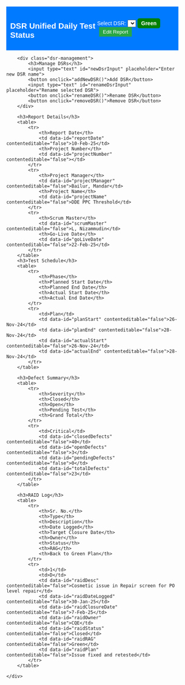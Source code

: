<!DOCTYPE html>
<html>
<head>
    <title>DSR Report</title>
    <style>
        body {
            font-family: Arial, sans-serif;
            margin: 20px;
        }
        table {
            width: 100%;
            border-collapse: collapse;
            margin-top: 20px;
        }
        th, td {
            border: 1px solid #ddd;
            padding: 8px;
            text-align: left;
        }
        th {
            background-color: #007bff;
            color: white;
        }
        .container {
            width: 90%;
            margin: auto;
        }
        .header {
            display: flex;
            justify-content: space-between;
            align-items: center;
            background-color: #007bff;
            color: white;
            padding: 10px;
        }
        .status {
            background-color: green;
            color: white;
            padding: 5px 10px;
            border-radius: 5px;
            font-weight: bold;
        }
        .edit-btn, .save-btn {
            background-color: #28a745;
            color: white;
            padding: 5px 10px;
            border: none;
            cursor: pointer;
            margin-left: 5px;
        }
        .save-btn {
            display: none;
        }
        .dsr-management {
            margin-top: 20px;
            padding: 10px;
            border: 1px solid #ddd;
            background-color: #f9f9f9;
        }
    </style>
</head>
<body>
    <div class="container">
        <div class="header">
            <h2>DSR Unified Daily Test Status</h2>
            <div>
                <label for="dsrSelect">Select DSR:</label>
                <select id="dsrSelect" onchange="switchDSR()"></select>
                <span class="status" id="dsrStatus">Green</span>
                <button class="edit-btn" onclick="enableEditing()">Edit Report</button>
                <button class="save-btn" id="saveButton" onclick="saveReport()">Save Report</button>
            </div>
        </div>
        
        <div class="dsr-management">
            <h3>Manage DSRs</h3>
            <input type="text" id="newDsrInput" placeholder="Enter new DSR name">
            <button onclick="addNewDSR()">Add DSR</button>
            <input type="text" id="renameDsrInput" placeholder="Rename selected DSR">
            <button onclick="renameDSR()">Rename DSR</button>
            <button onclick="removeDSR()">Remove DSR</button>
        </div>
        
        <h3>Report Details</h3>
        <table>
            <tr>
                <th>Report Date</th>
                <td data-id="reportDate" contenteditable="false">10-Feb-25</td>
                <th>Project Number</th>
                <td data-id="projectNumber" contenteditable="false"></td>
            </tr>
            <tr>
                <th>Project Manager</th>
                <td data-id="projectManager" contenteditable="false">Bailur, Mandar</td>
                <th>Project Name</th>
                <td data-id="projectName" contenteditable="false">DDE PPC Threshold</td>
            </tr>
            <tr>
                <th>Scrum Master</th>
                <td data-id="scrumMaster" contenteditable="false">L, Nizammudin</td>
                <th>Go-Live Date</th>
                <td data-id="goLiveDate" contenteditable="false">22-Feb-25</td>
            </tr>
        </table>
        <h3>Test Schedule</h3>
        <table>
            <tr>
                <th>Phase</th>
                <th>Planned Start Date</th>
                <th>Planned End Date</th>
                <th>Actual Start Date</th>
                <th>Actual End Date</th>
            </tr>
            <tr>
                <td>Plan</td>
                <td data-id="planStart" contenteditable="false">26-Nov-24</td>
                <td data-id="planEnd" contenteditable="false">28-Nov-24</td>
                <td data-id="actualStart" contenteditable="false">26-Nov-24</td>
                <td data-id="actualEnd" contenteditable="false">28-Nov-24</td>
            </tr>
        </table>
        
        <h3>Defect Summary</h3>
        <table>
            <tr>
                <th>Severity</th>
                <th>Closed</th>
                <th>Open</th>
                <th>Pending Test</th>
                <th>Grand Total</th>
            </tr>
            <tr>
                <td>Critical</td>
                <td data-id="closedDefects" contenteditable="false">40</td>
                <td data-id="openDefects" contenteditable="false">3</td>
                <td data-id="pendingDefects" contenteditable="false">0</td>
                <td data-id="totalDefects" contenteditable="false">23</td>
            </tr>
        </table>

        <h3>RAID Log</h3>
        <table>
            <tr>
                <th>Sr. No.</th>
                <th>Type</th>
                <th>Description</th>
                <th>Date Logged</th>
                <th>Target Closure Date</th>
                <th>Owner</th>
                <th>Status</th>
                <th>RAG</th>
                <th>Back to Green Plan</th>
            </tr>
            <tr>
                <td>1</td>
                <td>D</td>
                <td data-id="raidDesc" contenteditable="false">Cosmetic issue in Repair screen for PO level repair</td>
                <td data-id="raidDateLogged" contenteditable="false">30-Jan-25</td>
                <td data-id="raidClosureDate" contenteditable="false">7-Feb-25</td>
                <td data-id="raidOwner" contenteditable="false">CQE</td>
                <td data-id="raidStatus" contenteditable="false">Closed</td>
                <td data-id="raidRAG" contenteditable="false">Green</td>
                <td data-id="raidPlan" contenteditable="false">Issue fixed and retested</td>
            </tr>
        </table>
        
    </div>

<script>
    function enableEditing() {
        document.querySelectorAll("td[contenteditable='false']").forEach(cell => {
            cell.setAttribute("contenteditable", "true");
            cell.style.backgroundColor = "#f3f3f3";
        });
        document.getElementById("saveButton").style.display = "inline-block";
    }

    function saveReport() {
        let reportData = {};
        let selectedDSR = document.getElementById("dsrSelect").value;
        document.querySelectorAll("td[contenteditable='true']").forEach(cell => {
            let key = cell.getAttribute("data-id");
            if (key) {
                reportData[key] = cell.innerText.trim();
            }
            cell.setAttribute("contenteditable", "false");
            cell.style.backgroundColor = "";
        });
        localStorage.setItem(selectedDSR, JSON.stringify(reportData));
        localStorage.setItem("selectedDSR", selectedDSR);
        alert("Report saved successfully!");
        document.getElementById("saveButton").style.display = "none";
    }

    function loadDSRs() {
        let dsrSelect = document.getElementById("dsrSelect");
        dsrSelect.innerHTML = "";
        let dsrs = JSON.parse(localStorage.getItem("dsrList")) || [];

        if (dsrs.length === 0) {
            dsrs.push("Default DSR"); // Ensure at least one DSR exists
            localStorage.setItem("dsrList", JSON.stringify(dsrs));
        }

        dsrs.forEach(dsr => {
            let option = document.createElement("option");
            option.value = dsr;
            option.textContent = dsr;
            dsrSelect.appendChild(option);
        });

        let lastSelected = localStorage.getItem("selectedDSR") || dsrs[0];
        dsrSelect.value = lastSelected;
        localStorage.setItem("selectedDSR", lastSelected);
        loadReport();
    }

    function addNewDSR() {
        let dsrName = document.getElementById("newDsrInput").value.trim();
        if (!dsrName) {
            alert("Enter a valid DSR name.");
            return;
        }
        
        let dsrs = JSON.parse(localStorage.getItem("dsrList")) || [];
        
        if (dsrs.includes(dsrName)) {
            alert("DSR already exists!");
            return;
        }

        dsrs.push(dsrName);
        localStorage.setItem("dsrList", JSON.stringify(dsrs));

        loadDSRs(); // Refresh dropdown list
        document.getElementById("newDsrInput").value = ""; // Clear input field
    }

    function renameDSR() {
        let dsrs = JSON.parse(localStorage.getItem("dsrList")) || [];
        let selectedDSR = document.getElementById("dsrSelect").value;
        let newName = document.getElementById("renameDsrInput").value.trim();
        if (!newName || dsrs.includes(newName)) {
            alert("Enter a valid new name.");
            return;
        }
        
        dsrs[dsrs.indexOf(selectedDSR)] = newName;
        localStorage.setItem("dsrList", JSON.stringify(dsrs));
        localStorage.setItem(newName, localStorage.getItem(selectedDSR));
        localStorage.removeItem(selectedDSR);
        loadDSRs();
    }

    function removeDSR() {
        let dsrs = JSON.parse(localStorage.getItem("dsrList")) || [];
        let selectedDSR = document.getElementById("dsrSelect").value;
        dsrs = dsrs.filter(dsr => dsr !== selectedDSR);
        localStorage.setItem("dsrList", JSON.stringify(dsrs));
        localStorage.removeItem(selectedDSR);
        loadDSRs();
    }

    function switchDSR() {
        localStorage.setItem("selectedDSR", document.getElementById("dsrSelect").value);
        loadReport();
    }

    function loadReport() {
        let selectedDSR = document.getElementById("dsrSelect").value;
        let reportData = JSON.parse(localStorage.getItem(selectedDSR)) || {};
        document.querySelectorAll("td[data-id]").forEach(cell => {
            cell.innerText = reportData[cell.getAttribute("data-id")] || "";
        });
    }

    window.onload = loadDSRs;
</script>
</body>
</html>
